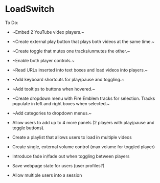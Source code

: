 # LoadSwitch

To Do:

* ~Embed 2 YouTube video players.~

* ~Create external play button that plays both videos at the same time.~

* ~Create toggle that mutes one tracks/unmutes the other.~

* ~Enable both player controls.~

* ~Read URLs inserted into text boxes and load videos into players.~

* ~Add keyboard shortcuts for play/pause and toggling.~

* ~Add tooltips to buttons when hovered.~

*  ~Create dropdown menu with Fire Emblem tracks for selection. Tracks populate in left and right boxes when selected.~

* ~Add categories to dropdown menus.~

* Allow users to add up to 4 more panels (2 players with play/pause and toggle buttons).

* Create a playlist that allows users to load in multiple videos

* Create single, external volume control (max volume for toggled player)

* Introduce fade in/fade out when toggling between players

* Save webpage state for users (user profiles?)

* Allow multiple users into a session
